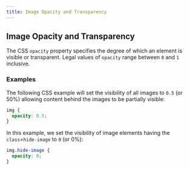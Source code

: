 ```yaml
---
title: Image Opacity and Transparency
---
```

## Image Opacity and Transparency

The CSS `opacity` property specifies the degree of which an element is visible or transparent. Legal values of `opacity` range between `0` and `1` inclusive.

### Examples

The following CSS example will set the visibility of all images to `0.5` (or 50%) allowing content behind the images to be partially visible:

```css
img {
  opacity: 0.5;
}
```

In this example, we set the visibility of image elements having the `class`=`hide-image` to `0` (or 0%):

```css
img.hide-image {
  opacity: 0;
}
```
